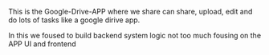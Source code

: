 This is the Google-Drive-APP where we share can share, upload, edit and do lots of tasks like a google dirive app.

In this we foused to build backend system logic not too much fousing on the APP UI and frontend
